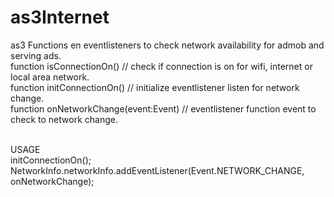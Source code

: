 # as3Internet
as3 Functions en eventlisteners to check network availability for admob and serving ads.
<br>
function isConnectionOn() // check if connection is on for wifi, internet or local area network.
<br>
function initConnectionOn() // initialize eventlistener listen for network change.
<br>
function onNetworkChange(event:Event) // eventlistener function event to check to network change.

<br>
USAGE
<br>
initConnectionOn();
<br>
NetworkInfo.networkInfo.addEventListener(Event.NETWORK_CHANGE, onNetworkChange);
